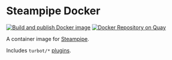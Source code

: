# Steampipe Docker
[![Build and publish Docker image](https://github.com/manics/steampipe-docker/actions/workflows/docker.yml/badge.svg)](https://github.com/manics/steampipe-docker/actions/workflows/docker.yml)
[![Docker Repository on Quay](https://quay.io/repository/manics/steampipe/status "Docker Repository on Quay")](https://quay.io/repository/manics/steampipe)

A container image for [Steampipe](https://steampipe.io).

Includes `turbot/*` [plugins](https://hub.steampipe.io/plugins).
